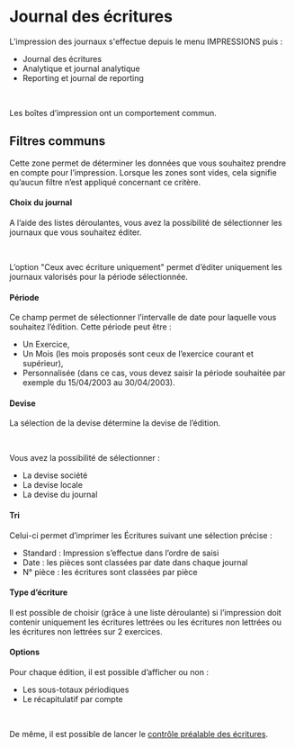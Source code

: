 # Journal des écritures


L’impression des journaux s'effectue depuis le menu IMPRESSIONS puis :


* Journal des écritures
* Analytique et journal analytique
* Reporting et journal de reporting


 


Les boîtes d’impression ont un comportement commun.


## Filtres communs


Cette zone permet de déterminer les données que vous souhaitez prendre en compte pour l’impression. Lorsque les zones sont vides, cela signifie qu’aucun filtre n’est appliqué concernant ce critère.


#### Choix du journal


A l’aide des listes déroulantes, vous avez la possibilité de sélectionner les journaux que vous souhaitez éditer.


 


L’option "Ceux avec écriture uniquement" permet d’éditer uniquement les journaux valorisés pour la période sélectionnée.


#### Période


Ce champ permet de sélectionner l’intervalle de date pour laquelle vous souhaitez l’édition. Cette période peut être :


* Un Exercice,
* Un Mois (les mois proposés sont ceux de l’exercice courant et supérieur),
* Personnalisée (dans ce cas, vous devez saisir la période souhaitée par exemple du 15/04/2003 au 30/04/2003).


#### Devise


La sélection de la devise détermine la devise de l’édition.


 


Vous avez la possibilité de sélectionner :


* La devise société
* La devise locale
* La devise du journal


#### Tri


Celui-ci permet d’imprimer les Écritures suivant une sélection précise :


* Standard : Impression s’effectue dans l’ordre de saisi
* Date : les pièces sont classées par date dans chaque journal
* N° pièce : les écritures sont classées par pièce


#### Type d’écriture


Il est possible de choisir (grâce à une liste déroulante) si l’impression doit contenir uniquement les écritures lettrées ou les écritures non lettrées ou les écritures non lettrées sur 2 exercices.


#### Options


Pour chaque édition, il est possible d’afficher ou non :


* Les sous-totaux périodiques
* Le récapitulatif par compte


 


De même, il est possible de lancer le [contrôle préalable des écritures](ControlePrealableEcrituresAvantImpression.md).


